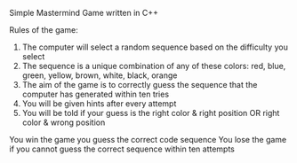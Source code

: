 Simple Mastermind Game written in C++

Rules of the game: 

1. The computer will select a random sequence based on the difficulty you select
2. The sequence is a unique combination of any of these colors: red, blue, green, yellow, brown, white, black, orange
3. The aim of the game is to correctly guess the sequence that the computer has generated within ten tries
4. You will be given hints after every attempt
5. You will be told if your guess is the right color & right position OR right color & wrong position

You win the game you guess the correct code sequence
You lose the game if you cannot guess the correct sequence within ten attempts